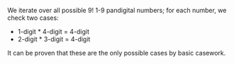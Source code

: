 We iterate over all possible $9!$ 1-9 pandigital numbers; for each number, we check two cases: 

- 1-digit * 4-digit = 4-digit
- 2-digit * 3-digit = 4-digit

It can be proven that these are the only possible cases by basic casework.